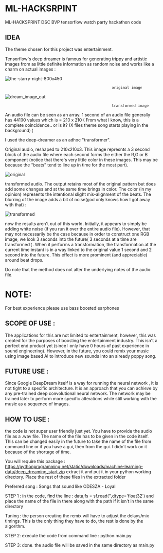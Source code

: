 # ML-HACKSRPINT
ML-HACKSPRINT DSC BVP tensorflow watch party hackathon code

## IDEA 
The theme chosen for this project was entertainment. 

Tensorflow's deep dreamer is famous for generating trippy and artistic images from as little definite information as random noise and works like a charm on actual images : 

![the-starry-night-800x450](https://user-images.githubusercontent.com/24889667/54002515-d9f16b00-4174-11e9-951f-5cad45c6fd85.jpg)

                                                     original image 

![dream_image_out](https://user-images.githubusercontent.com/24889667/54002526-e4ac0000-4174-11e9-8dac-bdd391860df3.jpg)

                                                     transformed image 

An audio file can be seen as an array. 1 second of an audio file generally has 44100 values which is = 210 x 210 ( From what I know, this is a complete coincidence.. or is it? (X files theme song starts playing in the background) )

I used the deep-dreamer as an adhoc "transformer". 

Original audio, reshaped to 210x210x3. This image represnts a 3 second block of the audio file where each second forms the either the R,G or B component (notice that there's very little color in these images. This may be because the "beats" tend to line up in time for the most part).

![original](https://user-images.githubusercontent.com/24889667/54002272-fd67e600-4173-11e9-9990-bac587a9e047.jpg)

transformed audio. The output retains most of the original pattern but does add some changes and at the same time brings in color. The color (in my opinion) represents the intentional slight mis-alignment of the beats. The blurring of the image adds a bit of noise(god only knows how I got away with that) : 

![transformed](https://user-images.githubusercontent.com/24889667/54002274-02c53080-4174-11e9-95cb-f5cc79db16a3.jpg)

now the results aren't out of this world. Initially, it appears to simply be adding white noise (if you run it over the entire audio file). However, that may not necessarily be the case because in order to construct one RGB image, we look 3 seconds into the future( 3 seconds at a time are transformed ). When it performs a transformation, the transformation at the current time instant is in a way linked to the original value 1 second and 2 second into the future. This effect is more prominent (and appreciable) around beat drops. 

Do note that the method does not alter the underlying notes of the audio file.

# NOTE:
For best experience please use bass boosted earphones

## SCOPE OF USE : 
The applications for this are not limited to entertainment, however, this was created for the purposes of boosting the entertainment industry. This isn't a perfect end product yet (since I only have 0 hours of past experience in sound engineering). However, in the future, you could remix your music using image based AI to introduce new sounds into an already poppy song.  

## FUTURE USE :
Since Google DeepDream itself is a way for running the neural network , it is not tight to a specific architecture. It is an approach that you can achieve by any pre-trained deep convolutional neural network. The network may be trained later to perform more specific alterations while still working with the music as a sequence of images.

## HOW TO USE :
the code is not super user friendly just yet. You have to provide the audio file as a .wav file. The name of the file has to be given in the code itself. This can be changed easily in the future to take the name of the file from command line or if you have a gui, then from the gui. I didn't work on it because of the shortage of time.

You will require this package : https://pythonprogramming.net/static/downloads/machine-learning-data/deep_dreaming_start.zip
extract it and put it in your python working directory. Place the rest of these files in the extracted folder

Preferred song : Songs that sound like ODESZA - Loyal

STEP 1 : 
in the code, find the line :
data,fs = sf.read('',dtype='float32')
and place the name of the file in there along with the path if it isn't in the same directory

Tuning : the person creating the remix will have to adjust the delays/mix timings. This is the only thing they have to do, the rest is done by the algorithm.

STEP 2: 
execute the code from command line :
python main.py

STEP 3:
done. the audio file will be saved in the same directory as main.py


